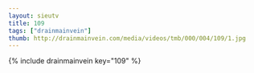 ```yaml
--- 
layout: sieutv
title: 109
tags: ["drainmainvein"]
thumb: http://drainmainvein.com/media/videos/tmb/000/004/109/1.jpg
---
```

{% include drainmainvein key="109" %} 
